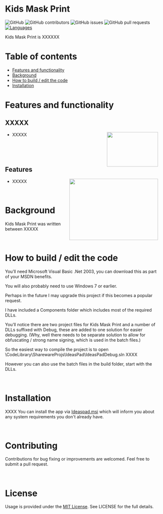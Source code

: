 Kids Mask Print
=========

![GitHub](https://img.shields.io/github/license/jules2010/kidsmaskprint.svg) 
![GitHub contributors](https://img.shields.io/github/contributors/jules2010/kidsmaskprint.svg) 
![GitHub issues](https://img.shields.io/github/issues/jules2010/kidsmaskprint.svg) 
![GitHub pull requests](https://img.shields.io/github/issues-pr/jules2010/kidsmaskprint.svg)
[![Languages](https://img.shields.io/badge/language-vb.net-FF69B4.svg)](#)

Kids Mask Print is XXXXXX

# Table of contents
* [Features and functionality](#features-and-functionality)
* [Background](#background)
* [How to build / edit the code](#how-to-build--edit-the-code)
* [Installation](#installation)

# Features and functionality
 
## XXXXX

<img align="right" src="gfx/XXXXX" width="168" height="114">

 * XXXXX

<br/>


<br/>
<br/>

## Features

<img align="right" src="gfx/XXXX" width="292" height="202">

 * XXXXX


<br/>

# Background

Kids Mask Print was written between XXXXX

<br/>

# How to build / edit the code

You’ll need Microsoft Visual Basic .Net 2003, you can download this as part of your MSDN benefits.

You will also probably need to use Windows 7 or earlier.

Perhaps in the future I may upgrade this project if this becomes a popular request.

I have included a Components folder which includes most of the required DLLs.

You’ll notice there are two project files for Kids Mask Print and a number of DLLs suffixed with Debug, these are added to one solution for easier debugging. (Why, well there needs to be separate solution to allow for obfuscating / strong name signing, which is used in the batch files.)

So the easiest way to compile the project is to open \CodeLibrary\SharewareProjs\IdeasPad\IdeasPadDebug.sln XXXX

However you can also use the batch files in the build folder, start with the DLLs.

<br/>

# Installation

XXXX
You can install the app via [Ideaspad.msi](https://github.com/Jules2010/Ideaspad/raw/master/Build/IPStandard/DistBuild/Ideaspad.msi) which will inform you about any system requirements you don't already have.

<br/>

# Contributing
Contributions for bug fixing or improvements are welcomed. Feel free to submit a pull request.

<br/>

# License
Usage is provided under the [MIT License](http://opensource.org/licenses/mit-license.php). See LICENSE for the full details.
